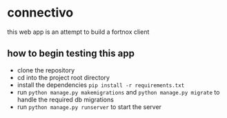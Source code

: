 # connectivo
this web app is an attempt to build a fortnox client

## how to begin testing this app
* clone the repository
* cd into the project root directory
* install the dependencies `pip install -r requirements.txt`
* run `python manage.py makemigrations` and `python manage.py migrate` to handle the required db migrations
* run `python manage.py runserver` to start the server
